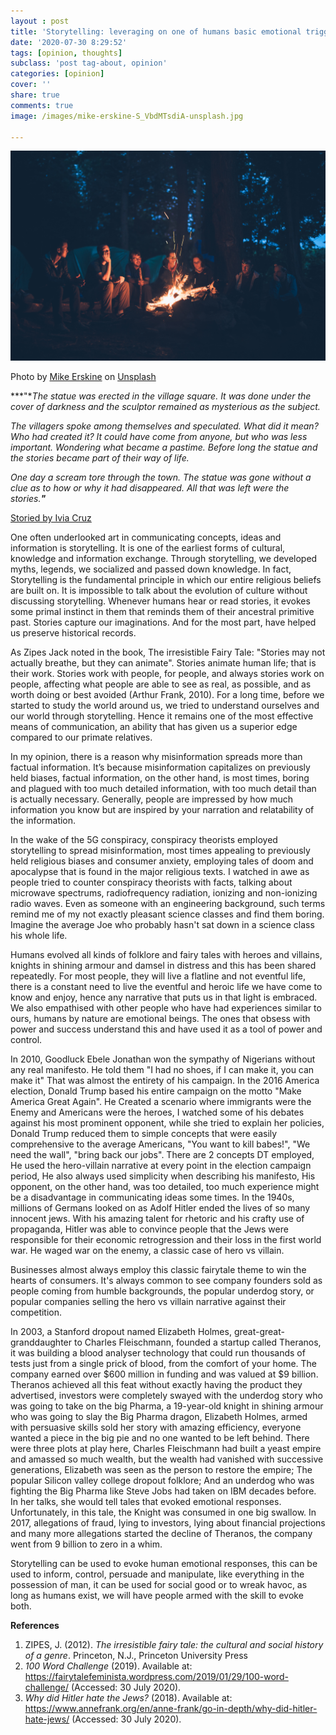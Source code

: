 ```yaml
---
layout : post
title: 'Storytelling: leveraging on one of humans basic emotional trigger '
date: '2020-07-30 8:29:52'
tags: [opinion, thoughts]
subclass: 'post tag-about, opinion'
categories: [opinion]
cover: ''
share: true
comments: true
image: /images/mike-erskine-S_VbdMTsdiA-unsplash.jpg

---
```


![](/images/mike-erskine-S_VbdMTsdiA-unsplash.jpg)

Photo by [Mike Erskine](https://unsplash.com/@mikejerskine?utm_source=unsplash&utm_medium=referral&utm_content=creditCopyText) on [Unsplash](https://unsplash.com/s/photos/storytelling?utm_source=unsplash&utm_medium=referral&utm_content=creditCopyText)

***"**The statue was erected in the village square. It was done under the cover of darkness and the sculptor remained as mysterious as the subject.*

*The villagers spoke among themselves and speculated. What did it mean? Who had created it? It could have come from anyone, but who was less important. Wondering what became a pastime. Before long the statue and the stories became part of their way of life.*

*One day a scream tore through the town. The statue was gone without a clue as to how or why it had disappeared. All that was left were the stories.**"***

[Storied by Ivia Cruz](https://fairytalefeminista.wordpress.com/2019/01/29/100-word-challenge/) 

One often underlooked art in communicating concepts, ideas and information is storytelling. It is one of the earliest forms of cultural, knowledge and information exchange. Through storytelling, we developed myths, legends, we socialized and passed down knowledge. In fact, Storytelling is the fundamental principle in which our entire religious beliefs are built on. It is impossible to talk about the evolution of culture without discussing storytelling. Whenever humans hear or read stories, it evokes some primal instinct in them that reminds them of their ancestral primitive past. Stories capture our imaginations. And for the most part, have helped us preserve historical records.

<!--more-->

As Zipes Jack noted in the book, The irresistible Fairy Tale: "Stories may not actually breathe, but they can animate". Stories animate human life; that is their work. Stories work with people, for people, and always stories work on people, affecting what people are able to see as real, as possible, and as worth doing or best avoided (Arthur Frank, 2010). For a long time, before we started to study the world around us, we tried to understand ourselves and our world through storytelling. Hence it remains one of the most effective means of communication, an ability that has given us a superior edge compared to our primate relatives.

In my opinion, there is a reason why misinformation spreads more than factual information. It’s because misinformation capitalizes on previously held biases, factual information, on the other hand, is most times, boring and plagued with too much detailed information, with too much detail than is actually necessary. Generally, people are impressed by how much information you know but are inspired by your narration and relatability of the information.

In the wake of the 5G conspiracy, conspiracy theorists employed storytelling to spread misinformation, most times appealing to previously held religious biases and consumer anxiety, employing tales of doom and apocalypse that is found in the major religious texts. I watched in awe as people tried to counter conspiracy theorists with facts, talking about microwave spectrums, radiofrequency radiation, ionizing and non-ionizing radio waves. Even as someone with an engineering background, such terms remind me of my not exactly pleasant science classes and find them boring. Imagine the average Joe who probably hasn't sat down in a science class his whole life.

Humans evolved all kinds of folklore and fairy tales with heroes and villains, knights in shining armour and damsel in distress and this has been shared repeatedly. For most people, they will live a flatline and not eventful life, there is a constant need to live the eventful and heroic life we have come to know and enjoy, hence any narrative that puts us in that light is embraced. We also empathised with other people who have had experiences similar to ours, humans by nature are emotional beings. The ones that obsess with power and success understand this and have used it as a tool of power and control. 

In 2010, Goodluck Ebele Jonathan won the sympathy of Nigerians without any real manifesto. He told them "I had no shoes, if I can make it, you can make it" That was almost the entirety of his campaign. In the 2016 America election, Donald Trump based his entire campaign on the motto "Make America Great Again". He Created a scenario where immigrants were the Enemy and Americans were the heroes, I watched some of his debates against his most prominent opponent, while she tried to explain her policies, Donald Trump reduced them to simple concepts that were easily comprehensive to the average Americans, "You want to kill babes!", "We need the wall", "bring back our jobs". There are 2 concepts DT employed, He used the hero-villain narrative at every point in the election campaign period, He also always used simplicity when describing his manifesto, His opponent, on the other hand, was too detailed, too much experience might be a disadvantage in communicating ideas some times. In the 1940s, millions of Germans looked on as Adolf Hitler ended the lives of so many innocent jews. With his amazing talent for rhetoric and his crafty use of propaganda, Hitler was able to convince people that the Jews were responsible for their economic retrogression and their loss in the first world war. He waged war on the enemy, a classic case of hero vs villain. 

Businesses almost always employ this classic fairytale theme to win the hearts of consumers. It's always common to see company founders sold as people coming from humble backgrounds, the popular underdog story, or popular companies selling the hero vs villain narrative against their competition.

In 2003, a Stanford dropout named Elizabeth Holmes, great-great-granddaughter to Charles Fleischmann, founded a startup called Theranos, it was building a blood analyser technology that could run thousands of tests just from a single prick of blood, from the comfort of your home. The company earned over $600 million in funding and was valued at $9 billion. Theranos achieved all this feat without exactly having the product they advertised, investors were completely swayed with the underdog story who was going to take on the big Pharma, a 19-year-old knight in shining armour who was going to slay the Big Pharma dragon, Elizabeth Holmes, armed with persuasive skills sold her story with amazing efficiency, everyone wanted a piece in the big pie and no one wanted to be left behind. There were three plots at play here, Charles Fleischmann had built a yeast empire and amassed so much wealth, but the wealth had vanished with successive generations, Elizabeth was seen as the person to restore the empire; The popular Silicon valley college dropout folklore; And an underdog who was fighting the Big Pharma like Steve Jobs had taken on IBM decades before. In her talks, she would tell tales that evoked emotional responses. Unfortunately, in this tale, the Knight was consumed in one big swallow. In 2017, allegations of fraud, lying to investors, lying about financial projections and many more allegations started the decline of Theranos, the company went from 9 billion to zero in a whim.

Storytelling can be used to evoke human emotional responses, this can be used to inform, control, persuade and manipulate, like everything in the possession of man, it can be used for social good or to wreak havoc, as long as humans exist, we will have people armed with the skill to evoke both.

**References**

1. ZIPES, J. (2012). *The irresistible fairy tale: the cultural and social history of a genre*. Princeton, N.J., Princeton University Press
2. *100 Word Challenge* (2019). Available at: https://fairytalefeminista.wordpress.com/2019/01/29/100-word-challenge/ (Accessed: 30 July 2020).
3. *Why did Hitler hate the Jews?* (2018). Available at: https://www.annefrank.org/en/anne-frank/go-in-depth/why-did-hitler-hate-jews/ (Accessed: 30 July 2020).

